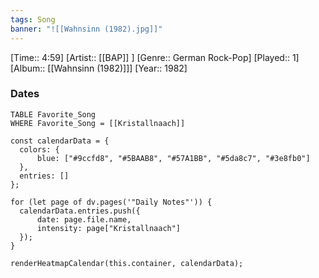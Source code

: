 ```yaml
---
tags: Song  
banner: "![[Wahnsinn (1982).jpg]]"
---
```

[Time:: 4:59]
[Artist:: [[BAP]] ]
[Genre:: German Rock-Pop]
[Played:: 1]
[Album:: [[Wahnsinn (1982)]]]
[Year:: 1982]
### Dates
````dataview
TABLE Favorite_Song
WHERE Favorite_Song = [[Kristallnaach]]
````
  ```dataviewjs
const calendarData = { 
	colors: { 
		blue: ["#9ccfd8", "#5BAAB8", "#57A1BB", "#5da8c7", "#3e8fb0"] 
	}, 
	entries: [] 
}; 

for (let page of dv.pages('"Daily Notes"')) { 
	calendarData.entries.push({ 
		date: page.file.name, 
		intensity: page["Kristallnaach"]
	}); 
} 

renderHeatmapCalendar(this.container, calendarData);
```
